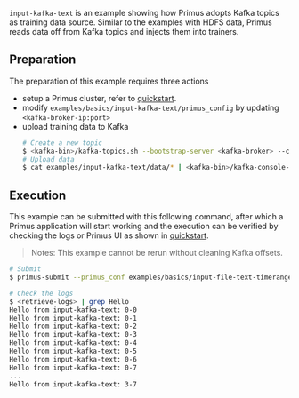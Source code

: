 `input-kafka-text` is an example showing how Primus adopts Kafka topics as training data source.
Similar to the examples with HDFS data, Primus reads data off from Kafka topics and injects them
into trainers.

## Preparation

The preparation of this example requires three actions

- setup a Primus cluster, refer to [quickstart](../../docs/primus-quickstart.md).
- modify `examples/basics/input-kafka-text/primus_config` by updating `<kafka-broker-ip:port>`
- upload training data to Kafka
  ```bash
  # Create a new topic
  $ <kafka-bin>/kafka-topics.sh --bootstrap-server <kafka-broker> --create --topic primus-example-input-kafka-text
  # Upload data
  $ cat examples/input-kafka-text/data/* | <kafka-bin>/kafka-console-producer.sh --bootstrap-server <kafka-broker> --topic primus-example-input-kafka-text
  ```

## Execution

This example can be submitted with this following command, after which a Primus application will
start working and the execution can be verified by checking the logs or Primus UI as shown
in [quickstart](../../docs/primus-quickstart.md).

> Notes: This example cannot be rerun without cleaning Kafka offsets.

```bash
# Submit
$ primus-submit --primus_conf examples/basics/input-file-text-timerange/primus_config.json

# Check the logs
$ <retrieve-logs> | grep Hello
Hello from input-kafka-text: 0-0
Hello from input-kafka-text: 0-1
Hello from input-kafka-text: 0-2
Hello from input-kafka-text: 0-3
Hello from input-kafka-text: 0-4
Hello from input-kafka-text: 0-5
Hello from input-kafka-text: 0-6
Hello from input-kafka-text: 0-7
...
Hello from input-kafka-text: 3-7
```